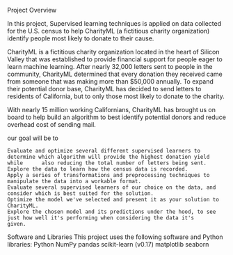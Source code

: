 Project Overview

In this project, Supervised learning techniques is applied on data collected for the U.S. census to help CharityML (a fictitious charity organization) identify people most likely to donate to their cause.

CharityML is a fictitious charity organization located in the heart of Silicon Valley that was established to provide financial support for people eager to learn machine learning. After nearly 32,000 letters sent to people in the community, CharityML determined that every donation they received came from someone that was making more than $50,000 annually. To expand their potential donor base, CharityML has decided to send letters to residents of California, but to only those most likely to donate to the charity. 

With nearly 15 million working Californians, CharityML has brought us on board to help build an algorithm to best identify potential donors and reduce overhead cost of sending mail. 

our goal will be to

    Evaluate and optimize several different supervised learners to determine which algorithm will provide the highest donation yield while      also reducing the total number of letters being sent.
    Explore the data to learn how the census data is recorded. 
    Apply a series of transformations and preprocessing techniques to manipulate the data into a workable format. 
    Evaluate several supervised learners of our choice on the data, and consider which is best suited for the solution. 
    Optimize the model we've selected and present it as your solution to CharityML. 
    Explore the chosen model and its predictions under the hood, to see just how well it's performing when considering the data it's           given.

Software and Libraries
This project uses the following software and Python libraries:
    Python
    NumPy
    pandas
    scikit-learn (v0.17)
    matplotlib
    seaborn
